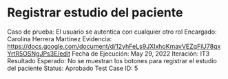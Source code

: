 # Registrar estudio del paciente

Caso de prueba: El usuario se autentica con cualquier otro rol
Encargado: Carolina Herrera Martínez
Evidencia: https://docs.google.com/document/d/12yhFeLs9JXIxhoKmavVEZqFiU78qxYrtR5OSNgJPs3E/edit
Fecha de Ejecución: May 29, 2022
Iteración: IT3
Resultado Esperado: No se muestran los botones para registrar el estudio del paciente
Status: Aprobado
Test Case ID: 5
